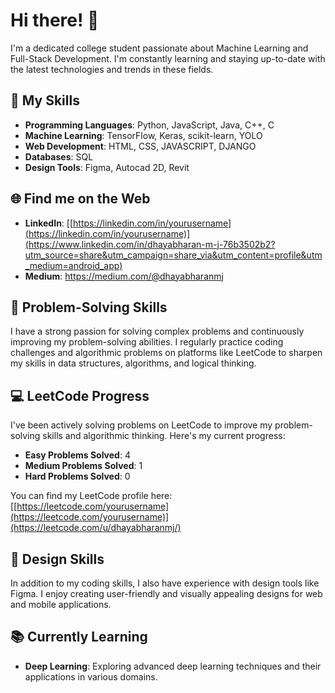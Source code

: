 # Hi there! 👋

I'm a dedicated college student passionate about Machine Learning and Full-Stack Development. I'm constantly learning and staying up-to-date with the latest technologies and trends in these fields.

## 🚀 My Skills

- **Programming Languages**: Python, JavaScript, Java, C++, C
- **Machine Learning**: TensorFlow, Keras, scikit-learn, YOLO
- **Web Development**: HTML, CSS, JAVASCRIPT, DJANGO
- **Databases**: SQL
- **Design Tools**: Figma, Autocad 2D, Revit

## 🌐 Find me on the Web

- **LinkedIn**: [[https://linkedin.com/in/yourusername](https://linkedin.com/in/yourusername)](https://www.linkedin.com/in/dhayabharan-m-j-76b3502b2?utm_source=share&utm_campaign=share_via&utm_content=profile&utm_medium=android_app)
- **Medium**: https://medium.com/@dhayabharanmj

## 🧠 Problem-Solving Skills

I have a strong passion for solving complex problems and continuously improving my problem-solving abilities. I regularly practice coding challenges and algorithmic problems on platforms like LeetCode to sharpen my skills in data structures, algorithms, and logical thinking.

## 💻 LeetCode Progress

I've been actively solving problems on LeetCode to improve my problem-solving skills and algorithmic thinking. Here's my current progress:

- **Easy Problems Solved**: 4
- **Medium Problems Solved**: 1
- **Hard Problems Solved**: 0

You can find my LeetCode profile here: [[https://leetcode.com/yourusername](https://leetcode.com/yourusername)](https://leetcode.com/u/dhayabharanmj/)

## 📐 Design Skills

In addition to my coding skills, I also have experience with design tools like Figma. I enjoy creating user-friendly and visually appealing designs for web and mobile applications.

## 📚 Currently Learning

- **Deep Learning**: Exploring advanced deep learning techniques and their applications in various domains.


